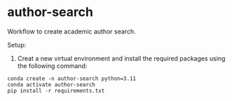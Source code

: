 # author-search
Workflow to create academic author search. 

Setup:
1. Creat a new virtual environment and install the required packages using the following command:
```
conda create -n author-search python=3.11
conda activate author-search
pip install -r requirements.txt
```